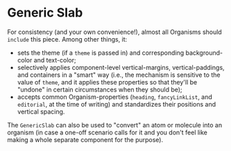 # Generic Slab

For consistency (and your own convenience!), almost all Organisms should `include` this piece. Among other things, it:

- sets the theme (if a `theme` is passed in) and corresponding background-color and text-color;
- selectively applies component-level vertical-margins, vertical-paddings, and containers in a "smart" way (i.e., the mechanism is sensitive to the value of `theme`, and it applies these properties so that they'll be "undone" in certain circumstances when they should be);
- accepts common Organism-properties (`heading`, `fancyLinkList`, and `editorial`, at the time of writing) and standardizes their positions and vertical spacing.

The `GenericSlab` can also be used to "convert" an atom or molecule into an organism (in case a one-off scenario calls for it and you don't feel like making a whole separate component for the purpose).
